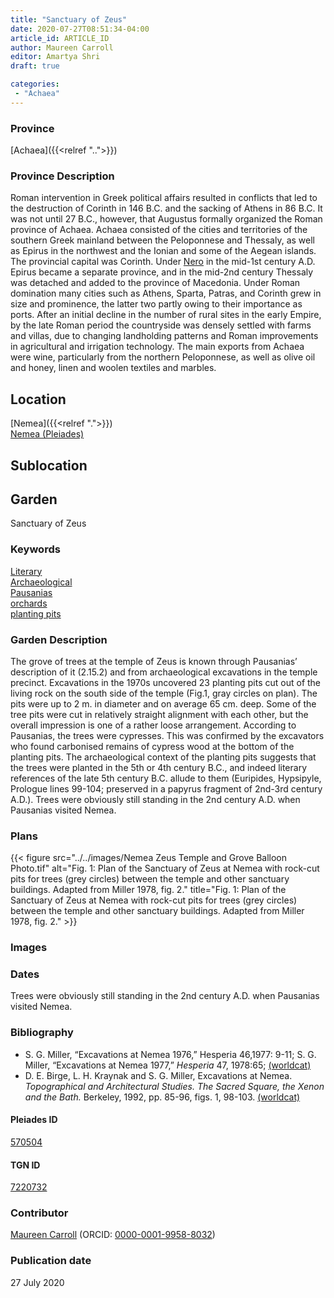 ```yaml
---
title: "Sanctuary of Zeus"
date: 2020-07-27T08:51:34-04:00
article_id: ARTICLE_ID
author: Maureen Carroll
editor: Amartya Shri
draft: true

categories:
 - "Achaea"
---
```


### Province

[Achaea]({{<relref "..">}})

### Province Description

Roman intervention in Greek political affairs resulted in conflicts that led to the destruction of Corinth in 146 B.C. and the sacking of Athens in 86 B.C. It was not until 27 B.C., however, that Augustus formally organized the Roman province of Achaea. Achaea consisted of the cities and territories of the southern Greek mainland between the Peloponnese and Thessaly, as well as Epirus in the northwest and the Ionian and some of the Aegean islands.
The provincial capital was Corinth. Under [Nero](link) in the mid-1st century A.D. Epirus became a separate province, and in the mid-2nd century Thessaly was detached and added to the province of Macedonia. Under Roman domination many cities such as Athens, Sparta, Patras, and Corinth grew in size and prominence, the latter two partly owing to their importance as ports.  After an initial decline in the number of rural sites in the early Empire, by the late Roman period the countryside was densely settled with farms and villas, due to changing landholding patterns and Roman improvements in agricultural and irrigation technology. The main exports from Achaea were wine, particularly from the northern Peloponnese, as well as olive oil and honey, linen and woolen textiles and marbles.

## Location


[Nemea]({{<relref ".">}}) \
[Nemea (Pleiades)](https://pleiades.stoa.org/places/570504)


<!--### Location Description-->

<!-- LEAVE THIS BLANK FOR NOW -->

## Sublocation

<!--
Regio IX

[AREA WITHIN LOCATION, LIKE “PALATINE HILL”](GEOREFERENCE LINK)
A sublocation is any area larger than an individual garden, but located within a location. I would always try to include a link to a controlled vocabulary here if possible. This ID may well be different from the Garden ID, e.g., Pompeii versus a Garden in one of the houses which has its own Pleiades ID.
-->

<!--### Sublocation Description-->

<!-- DESCRIPTION -->

## Garden

Sanctuary of Zeus

### Keywords

[Literary](#) \
[Archaeological](#) \
[Pausanias](https://catalog.perseus.org/cite-collections/authors/urn:cite:perseus:author.1054.1) \
[orchards](http://vocab.getty.edu/page/aat/300008890) \
[planting pits](#)


### Garden Description

The grove of trees at the temple of Zeus is known through Pausanias’ description of it (2.15.2) and from archaeological excavations in the temple precinct.  Excavations in the 1970s uncovered 23 planting pits cut out of the living rock on the south side of the temple (Fig.1, gray circles on plan).  The pits were up to 2 m. in diameter and on average 65 cm. deep.  Some of the tree pits were cut in relatively straight alignment with each other, but the overall impression is one of a rather loose arrangement.  According to Pausanias, the trees were cypresses.  This was confirmed by the excavators who found carbonised remains of cypress wood at the bottom of the planting pits.  The archaeological context of the planting pits suggests that the trees were planted in the 5th or 4th century B.C., and indeed literary references of the late 5th century B.C. allude to them (Euripides, Hypsipyle, Prologue lines 99-104; preserved in a papyrus fragment of 2nd-3rd century A.D.).  Trees were obviously still standing in the 2nd century A.D. when Pausanias visited Nemea.

<!--### Maps-->

<!--
OLD WAY (DO NOT USE)
![alt_text](../../images/image_name.ext)
*CAPTION*

NEW WAY ↓↓↓↓
{{< figure src="../../images/image_name.ext" alt="ALT_TEXT" title="CAPTION" >}}
-->

### Plans

{{< figure src="../../images/Nemea Zeus Temple and Grove Balloon Photo.tif" alt="Fig. 1: Plan of the Sanctuary of Zeus at Nemea with rock-cut pits for trees (grey circles) between the temple and other sanctuary buildings. Adapted from Miller 1978, fig. 2." title="Fig. 1: Plan of the Sanctuary of Zeus at Nemea with rock-cut pits for trees (grey circles) between the temple and other sanctuary buildings. Adapted from Miller 1978, fig. 2." >}}


### Images

<!--
{{< figure src="../../images/image_name.ext" alt="ALT_TEXT" title="CAPTION" >}}
-->

### Dates

Trees were obviously still standing in the 2nd century A.D. when Pausanias visited Nemea.

### Bibliography

* S. G. Miller, “Excavations at Nemea 1976,” Hesperia 46,1977: 9-11; S. G. Miller, “Excavations at Nemea 1977,” *Hesperia* 47, 1978:65; [(worldcat)](http://www.worldcat.org/oclc/5548962573)
* D. E. Birge, L. H. Kraynak and S. G. Miller, Excavations at Nemea. *Topographical and Architectural Studies. The Sacred Square, the Xenon and the Bath.* Berkeley, 1992, pp. 85-96, figs. 1, 98-103. [(worldcat)](http://www.worldcat.org/oclc/929297744)

<!--#### Periodo ID-->

<!-- [PERIODO_ID](https://pleiades.stoa.org/places/PLEIADES_ID) -->

#### Pleiades ID

[570504](https://pleiades.stoa.org/places/570504)

#### TGN ID

[7220732](http://vocab.getty.edu/page/tgn/7220732)

### Contributor

[Maureen Carroll](link) (ORCID: [0000-0001-9958-8032](https://orcid.org/0000-0001-9958-8032))

### Publication date

27 July 2020

<!--### Related articles-->

<!-- Links to other related articles. Leave blank for now -->
